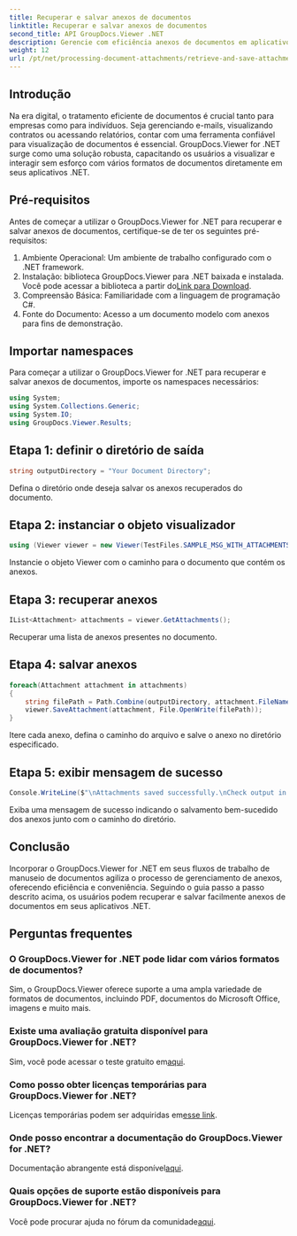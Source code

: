 ```yaml
---
title: Recuperar e salvar anexos de documentos
linktitle: Recuperar e salvar anexos de documentos
second_title: API GroupDocs.Viewer .NET
description: Gerencie com eficiência anexos de documentos em aplicativos .NET usando GroupDocs.Viewer. Recupere e salve anexos sem complicações.
weight: 12
url: /pt/net/processing-document-attachments/retrieve-and-save-attachments/
---
```

## Introdução
Na era digital, o tratamento eficiente de documentos é crucial tanto para empresas como para indivíduos. Seja gerenciando e-mails, visualizando contratos ou acessando relatórios, contar com uma ferramenta confiável para visualização de documentos é essencial. GroupDocs.Viewer for .NET surge como uma solução robusta, capacitando os usuários a visualizar e interagir sem esforço com vários formatos de documentos diretamente em seus aplicativos .NET.
## Pré-requisitos
Antes de começar a utilizar o GroupDocs.Viewer for .NET para recuperar e salvar anexos de documentos, certifique-se de ter os seguintes pré-requisitos:
1. Ambiente Operacional: Um ambiente de trabalho configurado com o .NET framework.
2.  Instalação: biblioteca GroupDocs.Viewer para .NET baixada e instalada. Você pode acessar a biblioteca a partir do[Link para Download](https://releases.groupdocs.com/viewer/net/).
3. Compreensão Básica: Familiaridade com a linguagem de programação C#.
4. Fonte do Documento: Acesso a um documento modelo com anexos para fins de demonstração.

## Importar namespaces
Para começar a utilizar o GroupDocs.Viewer for .NET para recuperar e salvar anexos de documentos, importe os namespaces necessários:
```csharp
using System;
using System.Collections.Generic;
using System.IO;
using GroupDocs.Viewer.Results;
```

## Etapa 1: definir o diretório de saída
```csharp
string outputDirectory = "Your Document Directory";
```
Defina o diretório onde deseja salvar os anexos recuperados do documento.
## Etapa 2: instanciar o objeto visualizador
```csharp
using (Viewer viewer = new Viewer(TestFiles.SAMPLE_MSG_WITH_ATTACHMENTS))
```
Instancie o objeto Viewer com o caminho para o documento que contém os anexos.
## Etapa 3: recuperar anexos
```csharp
IList<Attachment> attachments = viewer.GetAttachments();
```
Recuperar uma lista de anexos presentes no documento.
## Etapa 4: salvar anexos
```csharp
foreach(Attachment attachment in attachments)
{
    string filePath = Path.Combine(outputDirectory, attachment.FileName);  
    viewer.SaveAttachment(attachment, File.OpenWrite(filePath)); 
}
```
Itere cada anexo, defina o caminho do arquivo e salve o anexo no diretório especificado.
## Etapa 5: exibir mensagem de sucesso
```csharp
Console.WriteLine($"\nAttachments saved successfully.\nCheck output in {outputDirectory}.");
```
Exiba uma mensagem de sucesso indicando o salvamento bem-sucedido dos anexos junto com o caminho do diretório.

## Conclusão
Incorporar o GroupDocs.Viewer for .NET em seus fluxos de trabalho de manuseio de documentos agiliza o processo de gerenciamento de anexos, oferecendo eficiência e conveniência. Seguindo o guia passo a passo descrito acima, os usuários podem recuperar e salvar facilmente anexos de documentos em seus aplicativos .NET.
## Perguntas frequentes
### O GroupDocs.Viewer for .NET pode lidar com vários formatos de documentos?
Sim, o GroupDocs.Viewer oferece suporte a uma ampla variedade de formatos de documentos, incluindo PDF, documentos do Microsoft Office, imagens e muito mais.
### Existe uma avaliação gratuita disponível para GroupDocs.Viewer for .NET?
 Sim, você pode acessar o teste gratuito em[aqui](https://releases.groupdocs.com/).
### Como posso obter licenças temporárias para GroupDocs.Viewer for .NET?
 Licenças temporárias podem ser adquiridas em[esse link](https://purchase.groupdocs.com/temporary-license/).
### Onde posso encontrar a documentação do GroupDocs.Viewer for .NET?
 Documentação abrangente está disponível[aqui](https://tutorials.groupdocs.com/viewer/net/).
### Quais opções de suporte estão disponíveis para GroupDocs.Viewer for .NET?
 Você pode procurar ajuda no fórum da comunidade[aqui](https://forum.groupdocs.com/c/viewer/9).
